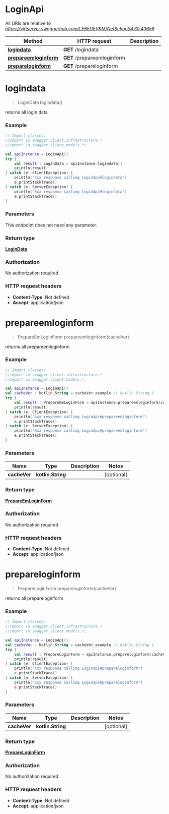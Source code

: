 # LoginApi

All URIs are relative to *https://virtserver.swaggerhub.com/LEBEDEVKM/NetSchool/4.30.43656*

Method | HTTP request | Description
------------- | ------------- | -------------
[**logindata**](LoginApi.md#logindata) | **GET** /logindata | 
[**prepareemloginform**](LoginApi.md#prepareemloginform) | **GET** /prepareemloginform | 
[**prepareloginform**](LoginApi.md#prepareloginform) | **GET** /prepareloginform | 

<a name="logindata"></a>
# **logindata**
> LoginData logindata()



returns all login data

### Example
```kotlin
// Import classes:
//import io.swagger.client.infrastructure.*
//import io.swagger.client.models.*;

val apiInstance = LoginApi()
try {
    val result : LoginData = apiInstance.logindata()
    println(result)
} catch (e: ClientException) {
    println("4xx response calling LoginApi#logindata")
    e.printStackTrace()
} catch (e: ServerException) {
    println("5xx response calling LoginApi#logindata")
    e.printStackTrace()
}
```

### Parameters
This endpoint does not need any parameter.

### Return type

[**LoginData**](LoginData.md)

### Authorization

No authorization required

### HTTP request headers

 - **Content-Type**: Not defined
 - **Accept**: application/json

<a name="prepareemloginform"></a>
# **prepareemloginform**
> PrepareEmLoginForm prepareemloginform(cacheVer)



returns all prepareemloginform

### Example
```kotlin
// Import classes:
//import io.swagger.client.infrastructure.*
//import io.swagger.client.models.*;

val apiInstance = LoginApi()
val cacheVer : kotlin.String = cacheVer_example // kotlin.String | 
try {
    val result : PrepareEmLoginForm = apiInstance.prepareemloginform(cacheVer)
    println(result)
} catch (e: ClientException) {
    println("4xx response calling LoginApi#prepareemloginform")
    e.printStackTrace()
} catch (e: ServerException) {
    println("5xx response calling LoginApi#prepareemloginform")
    e.printStackTrace()
}
```

### Parameters

Name | Type | Description  | Notes
------------- | ------------- | ------------- | -------------
 **cacheVer** | **kotlin.String**|  | [optional]

### Return type

[**PrepareEmLoginForm**](PrepareEmLoginForm.md)

### Authorization

No authorization required

### HTTP request headers

 - **Content-Type**: Not defined
 - **Accept**: application/json

<a name="prepareloginform"></a>
# **prepareloginform**
> PrepareLoginForm prepareloginform(cacheVer)



returns all prepareloginform

### Example
```kotlin
// Import classes:
//import io.swagger.client.infrastructure.*
//import io.swagger.client.models.*;

val apiInstance = LoginApi()
val cacheVer : kotlin.String = cacheVer_example // kotlin.String | 
try {
    val result : PrepareLoginForm = apiInstance.prepareloginform(cacheVer)
    println(result)
} catch (e: ClientException) {
    println("4xx response calling LoginApi#prepareloginform")
    e.printStackTrace()
} catch (e: ServerException) {
    println("5xx response calling LoginApi#prepareloginform")
    e.printStackTrace()
}
```

### Parameters

Name | Type | Description  | Notes
------------- | ------------- | ------------- | -------------
 **cacheVer** | **kotlin.String**|  | [optional]

### Return type

[**PrepareLoginForm**](PrepareLoginForm.md)

### Authorization

No authorization required

### HTTP request headers

 - **Content-Type**: Not defined
 - **Accept**: application/json

